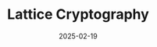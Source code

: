 ---
date: '2025-02-19'
title: 'Lattice Cryptography'
url: "notes/Lattice_Cryptography.pdf"
tags:
 - Notes
---